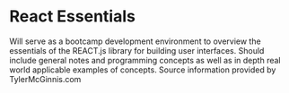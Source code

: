 # React Essentials
Will serve as a bootcamp development environment to overview the essentials of the REACT.js library for building user interfaces. Should include general notes and programming concepts as well as in depth real world applicable examples of concepts. Source information provided by TylerMcGinnis.com
